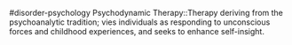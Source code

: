 #disorder-psychology 
Psychodynamic Therapy::Therapy deriving from the psychoanalytic tradition; vies individuals as responding to unconscious forces and childhood experiences, and seeks to enhance self-insight. 